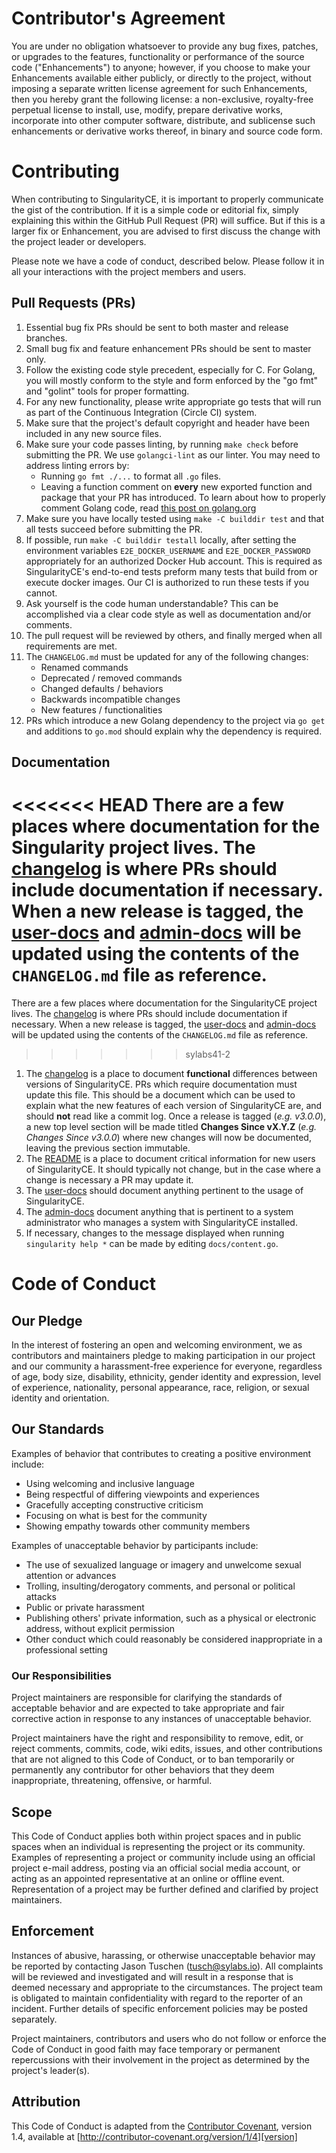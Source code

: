 # Contributor's Agreement

You are under no obligation whatsoever to provide any bug fixes, patches,
or upgrades to the features, functionality or performance of the source
code ("Enhancements") to anyone; however, if you choose to make your
Enhancements available either publicly, or directly to the project,
without imposing a separate written license agreement for such
Enhancements, then you hereby grant the following license: a non-exclusive,
royalty-free perpetual license to install, use, modify, prepare derivative
works, incorporate into other computer software, distribute, and sublicense
such enhancements or derivative works thereof, in binary and source code
form.

# Contributing

When contributing to SingularityCE, it is important to properly communicate the
gist of the contribution. If it is a simple code or editorial fix, simply
explaining this within the GitHub Pull Request (PR) will suffice. But if this
is a larger fix or Enhancement, you are advised to first discuss the change
with the project leader or developers.

Please note we have a code of conduct, described below. Please follow it in
all your interactions with the project members and users.

## Pull Requests (PRs)

1. Essential bug fix PRs should be sent to both master and release branches.
2. Small bug fix and feature enhancement PRs should be sent to master only.
3. Follow the existing code style precedent, especially for C. For Golang, you
   will mostly conform to the style and form enforced by the "go fmt" and
   "golint" tools for proper formatting.
4. For any new functionality, please write appropriate go tests that will run
   as part of the Continuous Integration (Circle CI) system.
5. Make sure that the project's default copyright and header have been included
   in any new source files.
6. Make sure your code passes linting, by running `make check` before submitting
   the PR. We use `golangci-lint` as our linter. You may need to address linting
   errors by:
    - Running `go fmt ./...` to format all `.go` files.
    - Leaving a function comment on **every** new exported function and package
      that your PR has introduced. To learn about how to properly comment Golang
      code, read [this post on golang.org](https://golang.org/doc/effective_go.html?#commentary)
7. Make sure you have locally tested using `make -C builddir test` and that all
   tests succeed
   before submitting the PR.
8. If possible, run `make -C builddir testall` locally, after setting the
   environment variables `E2E_DOCKER_USERNAME` and `E2E_DOCKER_PASSWORD`
   appropriately for an authorized Docker Hub account. This is required as
   SingularityCE's end-to-end tests preform many tests that build from or execute
   docker images. Our CI is authorized to run these tests if you cannot.
9. Ask yourself is the code human understandable? This can be accomplished via a
   clear code style as well as documentation and/or comments.
10. The pull request will be reviewed by others, and finally merged when all
    requirements are met.
11. The `CHANGELOG.md` must be updated for any of the following changes:
    - Renamed commands
    - Deprecated / removed commands
    - Changed defaults / behaviors
    - Backwards incompatible changes
    - New features / functionalities
12. PRs which introduce a new Golang dependency to the project via `go get` and
    additions to `go.mod` should explain why the dependency is required.

## Documentation
<<<<<<< HEAD
There are a few places where documentation for the Singularity project lives. The [changelog](CHANGELOG.md) is where PRs should include documentation if necessary. When a new release is tagged, the [user-docs](https://singularity.hpcng.org/user-docs/master/) and [admin-docs](https://singularity.hpcng.org/admin-docs/master/) will be updated using the contents of the `CHANGELOG.md` file as reference.
=======
There are a few places where documentation for the SingularityCE project lives. The [changelog](CHANGELOG.md) is where PRs should include documentation if necessary. When a new release is tagged, the [user-docs](https://www.sylabs.io/guides/latest/user-guide/) and [admin-docs](https://www.sylabs.io/guides/latest/admin-guide/) will be updated using the contents of the `CHANGELOG.md` file as reference.
>>>>>>> sylabs41-2

1. The [changelog](CHANGELOG.md) is a place to document **functional** differences between versions of SingularityCE. PRs which require documentation must update this file. This should be a document which can be used to explain what the new features of each version of SingularityCE are, and should **not** read like a commit log. Once a release is tagged (*e.g. v3.0.0*), a new top level section will be made titled **Changes Since vX.Y.Z** (*e.g. Changes Since v3.0.0*) where new changes will now be documented, leaving the previous section immutable.
2. The [README](README.md) is a place to document critical information for new users of SingularityCE. It should typically not change, but in the case where a change is necessary a PR may update it.
3. The [user-docs](https://www.github.com/sylabs/singularity-userdocs) should document anything pertinent to the usage of SingularityCE.
4. The [admin-docs](https://www.github.com/sylabs/singularity-admindocs) document anything that is pertinent to a system administrator who manages a system with SingularityCE installed.
5. If necessary, changes to the message displayed when running `singularity help *` can be made by editing `docs/content.go`.

# Code of Conduct

## Our Pledge

In the interest of fostering an open and welcoming environment, we as
contributors and maintainers pledge to making participation in our project and
our community a harassment-free experience for everyone, regardless of age, body
size, disability, ethnicity, gender identity and expression, level of experience,
nationality, personal appearance, race, religion, or sexual identity and
orientation.

## Our Standards

Examples of behavior that contributes to creating a positive environment
include:

* Using welcoming and inclusive language
* Being respectful of differing viewpoints and experiences
* Gracefully accepting constructive criticism
* Focusing on what is best for the community
* Showing empathy towards other community members

Examples of unacceptable behavior by participants include:

* The use of sexualized language or imagery and unwelcome sexual attention or
  advances
* Trolling, insulting/derogatory comments, and personal or political attacks
* Public or private harassment
* Publishing others' private information, such as a physical or electronic
  address, without explicit permission
* Other conduct which could reasonably be considered inappropriate in a
  professional setting

### Our Responsibilities

Project maintainers are responsible for clarifying the standards of acceptable
behavior and are expected to take appropriate and fair corrective action in
response to any instances of unacceptable behavior.

Project maintainers have the right and responsibility to remove, edit, or
reject comments, commits, code, wiki edits, issues, and other contributions
that are not aligned to this Code of Conduct, or to ban temporarily or
permanently any contributor for other behaviors that they deem inappropriate,
threatening, offensive, or harmful.

## Scope

This Code of Conduct applies both within project spaces and in public spaces
when an individual is representing the project or its community. Examples of
representing a project or community include using an official project e-mail
address, posting via an official social media account, or acting as an appointed
representative at an online or offline event. Representation of a project may be
further defined and clarified by project maintainers.

## Enforcement

Instances of abusive, harassing, or otherwise unacceptable behavior
may be reported by contacting Jason Tuschen (tusch@sylabs.io). All
complaints will be reviewed and investigated and will result in a
response that is deemed necessary and appropriate to the
circumstances. The project team is obligated to maintain
confidentiality with regard to the reporter of an incident. Further
details of specific enforcement policies may be posted separately.

Project maintainers, contributors and users who do not follow or enforce the
Code of Conduct in good faith may face temporary or permanent repercussions
with their involvement in the project as determined by the project's leader(s).

## Attribution

This Code of Conduct is adapted from the [Contributor Covenant][homepage], version 1.4,
available at [http://contributor-covenant.org/version/1/4][version]

[homepage]: http://contributor-covenant.org
[version]: http://contributor-covenant.org/version/1/4/
